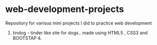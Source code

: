 # web-development-projects
Repository for various mini projects I did to practice web development


1. tindog - tinder like site for dogs.. 
    made using  HTML5 , CSS3 and BOOTSTAP 4.
